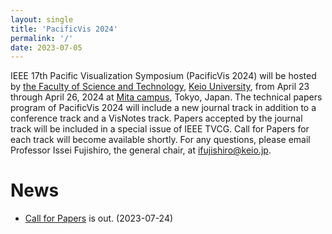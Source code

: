 ```yaml
---
layout: single
title: 'PacificVis 2024'
permalink: '/'
date: 2023-07-05
---
```


IEEE 17th Pacific Visualization Symposium (PacificVis 2024) will be hosted by [the Faculty of Science and Technology](https://www.st.keio.ac.jp/en/),  [Keio University](https://www.keio.ac.jp/en/), from April 23 through April 26, 2024 at [Mita campus](https://www.keio.ac.jp/en/maps/mita.html), Tokyo, Japan. The technical papers program of PacificVis 2024 will include a new journal track in addition to a conference track and a VisNotes track. Papers accepted by the journal track will be included in a special issue of IEEE TVCG. Call for Papers for each track will become available shortly. For any questions, please email Professor Issei Fujishiro, the general chair, at [ifujishiro@keio.jp](mailto:ifujishiro@keio.jp).

# News

- [Call for Papers](/pvis2024/cfp/) is out. (2023-07-24)
